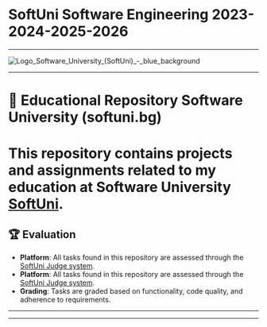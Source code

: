 # SoftUni Software Engineering  2023-2024-2025-2026
------------------------------------------------------------------------------------------------------------------------------------------------------------------------------------




![Logo_Software_University_(SoftUni)_-_blue_background](https://github.com/svetlanasieber/Software-Engineering--Path-SoftUni/assets/135451084/1e3d3eab-9ad9-480e-8993-e5cd4f6bd17a)




------------------------------------------------------------------------------------------------------------------------------------------------------------------------------------- 
# 📘 Educational Repository Software University (softuni.bg)




# This repository contains projects and assignments related to my education at Software University [**SoftUni**](https://softuni.bg/).





## 🏆 Evaluation

-  **Platform**: All tasks found in this repository are assessed through the [SoftUni Judge system](https://judge.softuni.org/).
-   **Platform**: All tasks found in this repository are assessed through the [SoftUni Judge system](https://alpha.judge.softuni.org/). 
- **Grading**: Tasks are graded based on functionality, code quality, and adherence to requirements.













-------------------------------------------------------------------------------------------------------------------------------------------------------------------------------------------------------------------------------------------





------------------------------------------------------------------------------------------------------------------------------------------------------------------------------------------------------------------------------------------


